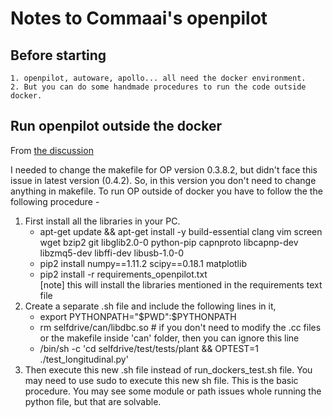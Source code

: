 # Notes to Commaai's openpilot

## Before starting
    1. openpilot, autoware, apollo... all need the docker environment.
    2. But you can do some handmade procedures to run the code outside docker.

## Run openpilot outside the docker
From [the discussion](https://github.com/commaai/openpilot/issues/204)

I needed to change the makefile for OP version 0.3.8.2, but didn't face this issue in latest version (0.4.2). 
So, in this version you don't need to change anything in makefile. To run OP outside of docker you have to 
follow the the following procedure -
1. First install all the libraries in your PC.
    * apt-get update && apt-get install -y build-essential clang vim screen wget bzip2 git libglib2.0-0 python-pip capnproto libcapnp-dev libzmq5-dev libffi-dev libusb-1.0-0
    * pip2 install numpy==1.11.2 scipy==0.18.1 matplotlib
    * pip2 install -r requirements_openpilot.txt  
      [note] this will install the libraries mentioned in the requirements text file
2. Create a separate .sh file and include the following lines in it,
    * export PYTHONPATH="$PWD":$PYTHONPATH
    * rm selfdrive/can/libdbc.so # if you don't need to modify the .cc files or the makefile inside 'can' folder, then you can ignore this line
    * /bin/sh -c 'cd selfdrive/test/tests/plant && OPTEST=1 ./test_longitudinal.py'
3. Then execute this new .sh file instead of run_dockers_test.sh file. You may need to use sudo to execute this new sh file.
This is the basic procedure. You may see some module or path issues whole running the python file, but that are solvable.
